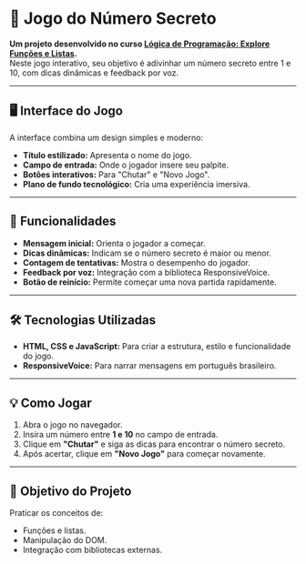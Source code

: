 # 🎲 Jogo do Número Secreto

**Um projeto desenvolvido no curso [Lógica de Programação: Explore Funções e Listas](https://www.alura.com.br/).**  
Neste jogo interativo, seu objetivo é adivinhar um número secreto entre 1 e 10, com dicas dinâmicas e feedback por voz.

---

## 🖥️ **Interface do Jogo**

A interface combina um design simples e moderno:  
- **Título estilizado:** Apresenta o nome do jogo.  
- **Campo de entrada:** Onde o jogador insere seu palpite.  
- **Botões interativos:** Para "Chutar" e "Novo Jogo".  
- **Plano de fundo tecnológico:** Cria uma experiência imersiva.  

---

## 🚀 **Funcionalidades**

- **Mensagem inicial:** Orienta o jogador a começar.  
- **Dicas dinâmicas:** Indicam se o número secreto é maior ou menor.  
- **Contagem de tentativas:** Mostra o desempenho do jogador.  
- **Feedback por voz:** Integração com a biblioteca ResponsiveVoice.  
- **Botão de reinício:** Permite começar uma nova partida rapidamente.  

---

## 🛠️ **Tecnologias Utilizadas**

- **HTML, CSS e JavaScript:** Para criar a estrutura, estilo e funcionalidade do jogo.  
- **ResponsiveVoice:** Para narrar mensagens em português brasileiro.

---

## 💡 **Como Jogar**

1. Abra o jogo no navegador.  
2. Insira um número entre **1 e 10** no campo de entrada.  
3. Clique em **"Chutar"** e siga as dicas para encontrar o número secreto.  
4. Após acertar, clique em **"Novo Jogo"** para começar novamente.  

---

## 🎯 **Objetivo do Projeto**

Praticar os conceitos de:
- Funções e listas.  
- Manipulação do DOM.  
- Integração com bibliotecas externas.  

